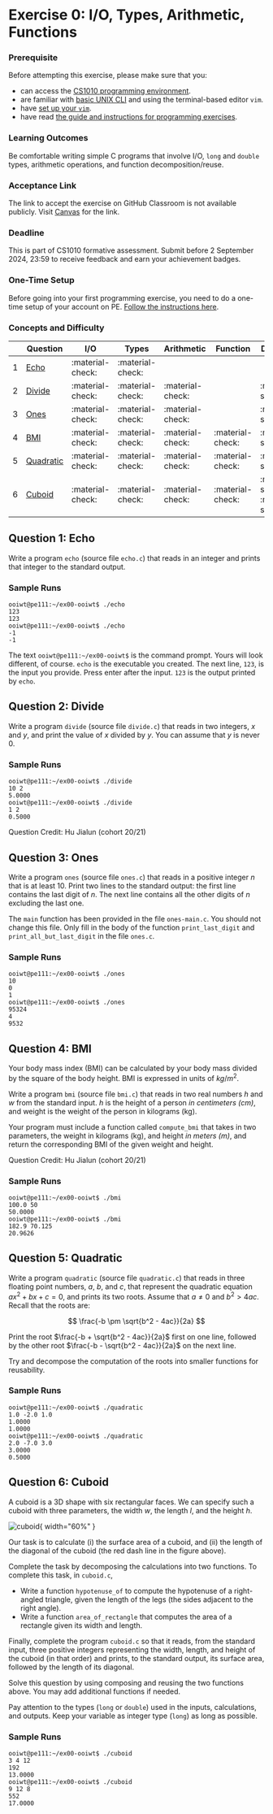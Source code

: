 # Exercise 0: I/O, Types, Arithmetic, Functions 

### Prerequisite

Before attempting this exercise, please make sure that you:

- can access the [CS1010 programming environment](../guides/environments.md).
- are familiar with [basic UNIX CLI](../guides/unix-essentials.md) and using the terminal-based editor `vim`.
- have [set up your `vim`](../guides/vim-setup.md).
- have read [the guide and instructions for programming exercises](../guides/exercises.md).

### Learning Outcomes

Be comfortable writing simple C programs that involve I/O, `long` and `double` types, arithmetic operations, and function decomposition/reuse.

### Acceptance Link

The link to accept the exercise on GitHub Classroom is not available publicly. Visit [Canvas](https://canvas.nus.edu.sg/courses/62224) for the link.

### Deadline

This is part of CS1010 formative assessment. Submit before 2 September 2024, 23:59 to receive feedback and earn your achievement badges.

### One-Time Setup

Before going into your first programming exercise, you need to do a one-time setup of your account on PE.  [Follow the instructions here](../guides/github.md).

### Concepts and Difficulty

| | Question | I/O     | Types            | Arithmetic | Function |  Difficulty |
--|---------|----------|------------------|------------|----------|-------------|
1 | [Echo](#question-1-echo)     | :material-check: | :material-check: |                    | | |
2 | [Divide](#question-2-divide) | :material-check: | :material-check: | :material-check:   | | :material-star-half:    |
3 | [Ones](#question-3-ones)     | :material-check: | :material-check: | :material-check:   | | :material-star-half:  |
4 | [BMI](#question-4-bmi)       | :material-check: | :material-check: | :material-check:   | :material-check: | :material-star:      |
5 | [Quadratic](#question-5-quadratic) | :material-check: | :material-check: | :material-check: | :material-check: | :material-star:       |
6 | [Cuboid](#question-6-cuboid) | :material-check: | :material-check: | :material-check:   | :material-check: | :material-star: :material-star-half:  |

## Question 1: Echo

Write a program `echo` (source file `echo.c`) that reads in an integer and prints that integer to the standard output.

### Sample Runs

```
ooiwt@pe111:~/ex00-ooiwt$ ./echo
123
123
ooiwt@pe111:~/ex00-ooiwt$ ./echo
-1
-1
```

The text `ooiwt@pe111:~/ex00-ooiwt$` is the command prompt.  Yours will look different, of course.  `echo` is the executable you created.  The next line, `123`, is the input you provide.  Press enter after the input.  `123` is the output printed by `echo`.

## Question 2: Divide

Write a program `divide` (source file `divide.c`) that reads in two integers, $x$ and $y$, and print the value of $x$ divided by $y$.  You can assume that $y$ is never 0.

### Sample Runs

```
ooiwt@pe111:~/ex00-ooiwt$ ./divide
10 2
5.0000
ooiwt@pe111:~/ex00-ooiwt$ ./divide
1 2
0.5000
```

Question Credit: Hu Jialun (cohort 20/21)

## Question 3: Ones

Write a program `ones` (source file `ones.c`) that reads in a positive integer $n$ that is at least 10.  Print two lines to the standard output: the first line contains the last digit of $n$.  The next line contains all the other digits of $n$ excluding the last one. 

The `main` function has been provided in the file `ones-main.c`.  You should not change this file.  Only fill in the body of the function `print_last_digit` and `print_all_but_last_digit` in the file `ones.c`.

### Sample Runs

```
ooiwt@pe111:~/ex00-ooiwt$ ./ones
10
0
1
ooiwt@pe111:~/ex00-ooiwt$ ./ones
95324
4
9532
```

## Question 4: BMI

Your body mass index (BMI) can be calculated by your body mass divided by the square of the body height.  BMI is expressed in units of $kg/m^2$. 

Write a program `bmi` (source file `bmi.c`) that reads in two real numbers $h$ and $w$ from the standard input.  $h$ is the height of a person _in centimeters (cm)_, and weight is the weight of the person in kilograms (kg).

Your program must include a function called `compute_bmi` that takes in two parameters, the weight in kilograms (kg), and height _in meters (m)_, and return the corresponding BMI of the given weight and height.

Question Credit: Hu Jialun (cohort 20/21)

### Sample Runs

```
ooiwt@pe111:~/ex00-ooiwt$ ./bmi
100.0 50
50.0000
ooiwt@pe111:~/ex00-ooiwt$ ./bmi
182.9 70.125
20.9626
```

## Question 5: Quadratic

Write a program `quadratic` (source file `quadratic.c`) that reads in three floating point numbers, $a$, $b$, and $c$, that represent the quadratic equation $ax^2 + bx + c = 0$, and prints its two roots.  Assume that $a \not = 0$ and $b^2 > 4ac$.  Recall that the roots are:

$$
\frac{-b \pm \sqrt{b^2 - 4ac}}{2a}
$$

Print the root $\frac{-b + \sqrt{b^2 - 4ac}}{2a}$ first on one line,
followed by the other root $\frac{-b - \sqrt{b^2 - 4ac}}{2a}$ on the next line.

Try and decompose the computation of the roots into smaller functions for reusability.

### Sample Runs

```
ooiwt@pe111:~/ex00-ooiwt$ ./quadratic
1.0 -2.0 1.0
1.0000
1.0000
ooiwt@pe111:~/ex00-ooiwt$ ./quadratic
2.0 -7.0 3.0
3.0000
0.5000
```

## Question 6: Cuboid

A cuboid is a 3D shape with six rectangular faces.  We can specify such a cuboid with three parameters, the width $w$, the length $l$, and the height $h$.

![cuboid](figures/ex00-cuboid/cuboid.png){ width="60%" }

Our task is to calculate (i) the surface area of a cuboid, and (ii) the length of the diagonal of the cuboid (the red dash line in the figure above). 

Complete the task by decomposing the calculations into two functions.  To complete this task, in `cuboid.c`,

- Write a function `hypotenuse_of` to compute the hypotenuse of a right-angled triangle, given the length of the legs (the sides adjacent to the right angle).
- Write a function `area_of_rectangle` that computes the area of a rectangle given its width and length.

Finally, complete the program `cuboid.c` so that it reads, from the standard input, three positive integers representing the width, length, and height of the cuboid (in that order) and prints, to the standard output, its surface area, followed by the length of its diagonal.

Solve this question by using composing and reusing the two functions above.  You may add additional functions if needed.

Pay attention to the types (`long` or `double`) used in the inputs, calculations, and outputs.  Keep your variable as integer type (`long`) as long as possible.

### Sample Runs
```
ooiwt@pe111:~/ex00-ooiwt$ ./cuboid
3 4 12
192
13.0000
ooiwt@pe111:~/ex00-ooiwt$ ./cuboid
9 12 8
552
17.0000
```
